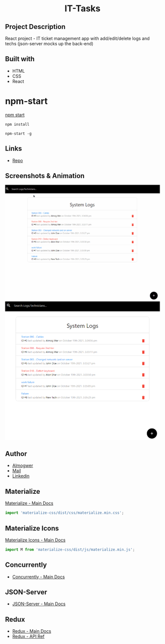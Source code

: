 <h1 align="center">IT-Tasks</h1>

## Project Description

React project - IT ticket management app with add/edit/delete logs and techs (json-server mocks up the back-end)

## Built with

- HTML
- CSS
- React

# npm-start

[npm start](https://docs.npmjs.com/cli/v7/commands/npm-start)

```
npm install
```

```
npm-start -g

```

## Links

- [Repo](https://github.com/AlmogWer/it-tasks 'it-tasks Repo')

## Screenshots & Animation

![](img/Animation.gif 'Showcase')
![](img/Capture.PNG 'Home Page')

## Author

- [Almogwer](https://github.com/almogwer)
- [Mail](mailto:Almogish@gmail.com?Subject=Hi% 'Hi!')
- [Linkedin](https://www.linkedin.com/in/almogwertzberger/)

## Materialize

[Materialize - Main Docs](https://materializecss.com/)

```jsx
import 'materialize-css/dist/css/materialize.min.css';
```

## Materialize Icons

[Materialize Icons - Main Docs](hhttps://google.github.io/material-design-icons/)

```jsx
import M from 'materialize-css/dist/js/materialize.min.js';
```

## Concurrently

- [Concurrently - Main Docs](https://www.npmjs.com/package/concurrently)

## JSON-Server

- [JSON-Server - Main Docs](https://www.npmjs.com/package/json-server)

## Redux

- [Redux - Main Docs](https://redux.js.org/)
- [Redux - API Ref](https://redux.js.org/api/api-reference)
